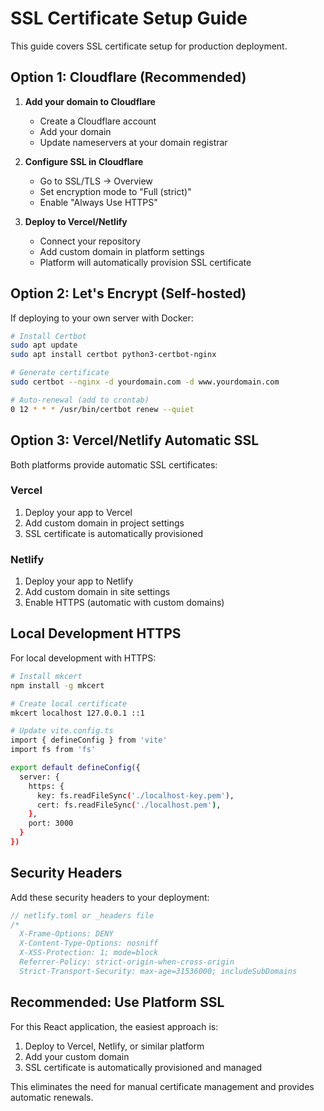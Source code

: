 # SSL Certificate Setup Guide

This guide covers SSL certificate setup for production deployment.

## Option 1: Cloudflare (Recommended)

1. **Add your domain to Cloudflare**
   - Create a Cloudflare account
   - Add your domain
   - Update nameservers at your domain registrar

2. **Configure SSL in Cloudflare**
   - Go to SSL/TLS → Overview
   - Set encryption mode to "Full (strict)"
   - Enable "Always Use HTTPS"

3. **Deploy to Vercel/Netlify**
   - Connect your repository
   - Add custom domain in platform settings
   - Platform will automatically provision SSL certificate

## Option 2: Let's Encrypt (Self-hosted)

If deploying to your own server with Docker:

```bash
# Install Certbot
sudo apt update
sudo apt install certbot python3-certbot-nginx

# Generate certificate
sudo certbot --nginx -d yourdomain.com -d www.yourdomain.com

# Auto-renewal (add to crontab)
0 12 * * * /usr/bin/certbot renew --quiet
```

## Option 3: Vercel/Netlify Automatic SSL

Both platforms provide automatic SSL certificates:

### Vercel
1. Deploy your app to Vercel
2. Add custom domain in project settings
3. SSL certificate is automatically provisioned

### Netlify
1. Deploy your app to Netlify
2. Add custom domain in site settings
3. Enable HTTPS (automatic with custom domains)

## Local Development HTTPS

For local development with HTTPS:

```bash
# Install mkcert
npm install -g mkcert

# Create local certificate
mkcert localhost 127.0.0.1 ::1

# Update vite.config.ts
import { defineConfig } from 'vite'
import fs from 'fs'

export default defineConfig({
  server: {
    https: {
      key: fs.readFileSync('./localhost-key.pem'),
      cert: fs.readFileSync('./localhost.pem'),
    },
    port: 3000
  }
})
```

## Security Headers

Add these security headers to your deployment:

```javascript
// netlify.toml or _headers file
/*
  X-Frame-Options: DENY
  X-Content-Type-Options: nosniff
  X-XSS-Protection: 1; mode=block
  Referrer-Policy: strict-origin-when-cross-origin
  Strict-Transport-Security: max-age=31536000; includeSubDomains
```

## Recommended: Use Platform SSL

For this React application, the easiest approach is:

1. Deploy to Vercel, Netlify, or similar platform
2. Add your custom domain
3. SSL certificate is automatically provisioned and managed

This eliminates the need for manual certificate management and provides automatic renewals.